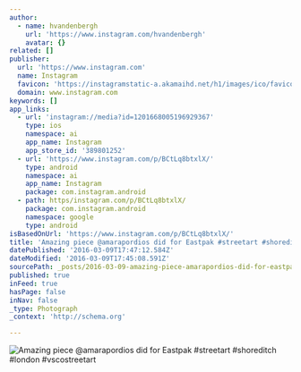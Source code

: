 ```yaml
---
author:
  - name: hvandenbergh
    url: 'https://www.instagram.com/hvandenbergh'
    avatar: {}
related: []
publisher:
  url: 'https://www.instagram.com'
  name: Instagram
  favicon: 'https://instagramstatic-a.akamaihd.net/h1/images/ico/favicon.ico/7cdab0872b15.ico'
  domain: www.instagram.com
keywords: []
app_links:
  - url: 'instagram://media?id=1201668005196929367'
    type: ios
    namespace: ai
    app_name: Instagram
    app_store_id: '389801252'
  - url: 'https://www.instagram.com/p/BCtLq8btxlX/'
    type: android
    namespace: ai
    app_name: Instagram
    package: com.instagram.android
  - path: https/instagram.com/p/BCtLq8btxlX/
    package: com.instagram.android
    namespace: google
    type: android
isBasedOnUrl: 'https://www.instagram.com/p/BCtLq8btxlX/'
title: 'Amazing piece @amarapordios did for Eastpak #streetart #shoreditch #london #vscostreetart'
datePublished: '2016-03-09T17:47:12.584Z'
dateModified: '2016-03-09T17:45:08.591Z'
sourcePath: _posts/2016-03-09-amazing-piece-amarapordios-did-for-eastpak-streetart-shor.md
published: true
inFeed: true
hasPage: false
inNav: false
_type: Photograph
_context: 'http://schema.org'

---
```

![Amazing piece &commat;amarapordios did for Eastpak &num;streetart &num;shoreditch &num;london &num;vscostreetart](https://scontent.cdninstagram.com/t51.2885-15/s640x640/sh0.08/e35/12818884_205610086462446_826409906_n.jpg?ig_cache_key=MTIwMTY2ODAwNTE5NjkyOTM2Nw%3D%3D.2)